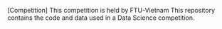 [Competition] This competition is held by FTU-Vietnam
This repository contains the code and data used in a Data Science competition.
